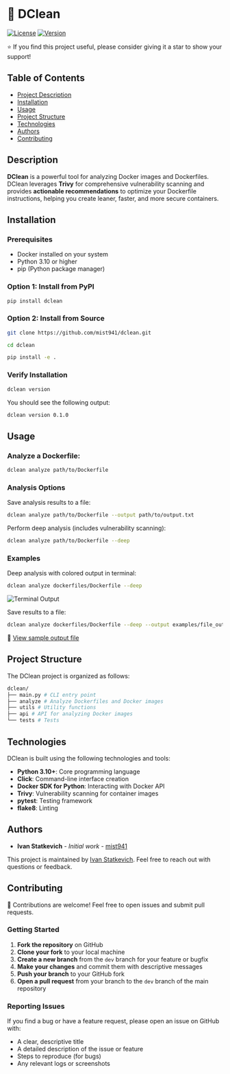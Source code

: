# 🐳 DClean

[![License](https://img.shields.io/badge/License-MIT-blue.svg)](LICENSE)
[![Version](https://img.shields.io/badge/version-0.1.0-green.svg)](https://semver.org)

⭐ If you find this project useful, please consider giving it a star to show your support!

## Table of Contents
- [Project Description](#description)
- [Installation](#installation)
- [Usage](#usage)
- [Project Structure](#project-structure)
- [Technologies](#technologies)
- [Authors](#authors)
- [Contributing](#contributing)


## Description

**DClean** is a powerful tool for analyzing Docker images and Dockerfiles.
DClean leverages **Trivy** for comprehensive vulnerability scanning and provides **actionable recommendations** to optimize your Dockerfile instructions, helping you create leaner, faster, and more secure containers.

## Installation
### Prerequisites
- Docker installed on your system
- Python 3.10 or higher
- pip (Python package manager)

### Option 1: Install from PyPI

```bash
pip install dclean
```

### Option 2: Install from Source

```bash
git clone https://github.com/mist941/dclean.git
```

```bash
cd dclean
```

```bash 
pip install -e .
```
### Verify Installation

```bash
dclean version
```
You should see the following output:
```bash
dclean version 0.1.0
```

## Usage

### Analyze a Dockerfile:
```bash
dclean analyze path/to/Dockerfile
``` 
### Analysis Options

Save analysis results to a file:
```bash
dclean analyze path/to/Dockerfile --output path/to/output.txt
```
Perform deep analysis (includes vulnerability scanning):
```bash
dclean analyze path/to/Dockerfile --deep
```
### Examples

Deep analysis with colored output in terminal:
```bash
dclean analyze dockerfiles/Dockerfile --deep
```
![Terminal Output](./examples/terminal_output.png)

Save results to a file:
```bash
dclean analyze dockerfiles/Dockerfile --deep --output examples/file_output.txt
```
📄 [View sample output file](./examples/file_output.txt)


## Project Structure
The DClean project is organized as follows:
```bash
dclean/
├── main.py # CLI entry point
├── analyze # Analyze Dockerfiles and Docker images
├── utils # Utility functions
├── api # API for analyzing Docker images
└── tests # Tests
```

## Technologies
DClean is built using the following technologies and tools:

- **Python 3.10+**: Core programming language
- **Click**: Command-line interface creation
- **Docker SDK for Python**: Interacting with Docker API
- **Trivy**: Vulnerability scanning for container images
- **pytest**: Testing framework
- **flake8**: Linting

## Authors

- **Ivan Statkevich** - *Initial work* - [mist941](https://github.com/mist941)

This project is maintained by [Ivan Statkevich](https://github.com/mist941). Feel free to reach out with questions or feedback.

## Contributing

🤝 Contributions are welcome! Feel free to open issues and submit pull requests.

### Getting Started

1. **Fork the repository** on GitHub
2. **Clone your fork** to your local machine
3. **Create a new branch** from the `dev` branch for your feature or bugfix
4. **Make your changes** and commit them with descriptive messages
5. **Push your branch** to your GitHub fork
6. **Open a pull request** from your branch to the `dev` branch of the main repository

### Reporting Issues

If you find a bug or have a feature request, please open an issue on GitHub with:

- A clear, descriptive title
- A detailed description of the issue or feature
- Steps to reproduce (for bugs)
- Any relevant logs or screenshots
